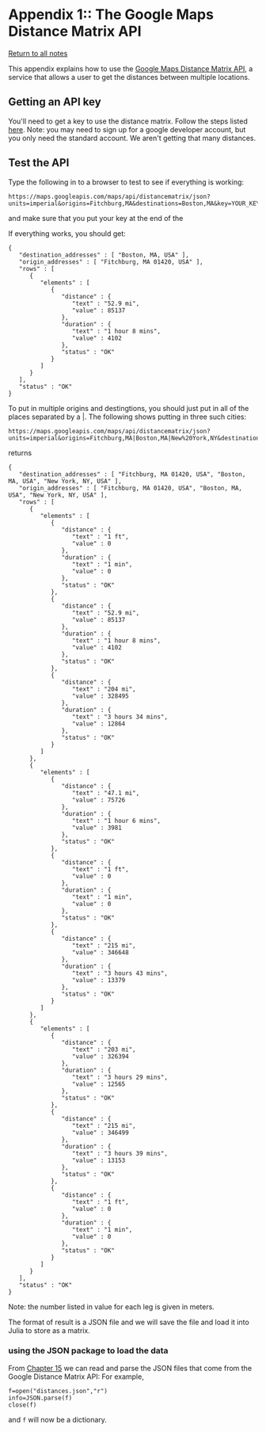 Appendix 1:: The Google Maps Distance Matrix API
========

[Return to all notes](../index.html)


This appendix explains how to use the [Google Maps Distance Matrix API](https://developers.google.com/maps/documentation/distance-matrix/), a service that allows a user to get the distances between multiple locations.  

Getting an API key
-----

You'll need to get a key to use the distance matrix.  Follow the steps listed [here](https://developers.google.com/maps/documentation/distance-matrix/get-api-key).  Note: you may need to sign up for a google developer account, but you only need the standard account.  We aren't getting that many distances.  

Test the API
-----

Type the following in to a browser to test to see if everything is working:
```
https://maps.googleapis.com/maps/api/distancematrix/json?units=imperial&origins=Fitchburg,MA&destinations=Boston,MA&key=YOUR_KEY
```

and make sure that you put your key at the end of the


If everything works, you should get:

```
{
   "destination_addresses" : [ "Boston, MA, USA" ],
   "origin_addresses" : [ "Fitchburg, MA 01420, USA" ],
   "rows" : [
      {
         "elements" : [
            {
               "distance" : {
                  "text" : "52.9 mi",
                  "value" : 85137
               },
               "duration" : {
                  "text" : "1 hour 8 mins",
                  "value" : 4102
               },
               "status" : "OK"
            }
         ]
      }
   ],
   "status" : "OK"
}
```


To put in multiple origins and destingtions, you should just put in all of the places separated by a |. The following shows putting in three such cities:

```
https://maps.googleapis.com/maps/api/distancematrix/json?units=imperial&origins=Fitchburg,MA|Boston,MA|New%20York,NY&destinations=Fitchburg,MA|Boston,MA|New%20York,NY&key=YOUR_KEY
```

returns

```
{
   "destination_addresses" : [ "Fitchburg, MA 01420, USA", "Boston, MA, USA", "New York, NY, USA" ],
   "origin_addresses" : [ "Fitchburg, MA 01420, USA", "Boston, MA, USA", "New York, NY, USA" ],
   "rows" : [
      {
         "elements" : [
            {
               "distance" : {
                  "text" : "1 ft",
                  "value" : 0
               },
               "duration" : {
                  "text" : "1 min",
                  "value" : 0
               },
               "status" : "OK"
            },
            {
               "distance" : {
                  "text" : "52.9 mi",
                  "value" : 85137
               },
               "duration" : {
                  "text" : "1 hour 8 mins",
                  "value" : 4102
               },
               "status" : "OK"
            },
            {
               "distance" : {
                  "text" : "204 mi",
                  "value" : 328495
               },
               "duration" : {
                  "text" : "3 hours 34 mins",
                  "value" : 12864
               },
               "status" : "OK"
            }
         ]
      },
      {
         "elements" : [
            {
               "distance" : {
                  "text" : "47.1 mi",
                  "value" : 75726
               },
               "duration" : {
                  "text" : "1 hour 6 mins",
                  "value" : 3981
               },
               "status" : "OK"
            },
            {
               "distance" : {
                  "text" : "1 ft",
                  "value" : 0
               },
               "duration" : {
                  "text" : "1 min",
                  "value" : 0
               },
               "status" : "OK"
            },
            {
               "distance" : {
                  "text" : "215 mi",
                  "value" : 346648
               },
               "duration" : {
                  "text" : "3 hours 43 mins",
                  "value" : 13379
               },
               "status" : "OK"
            }
         ]
      },
      {
         "elements" : [
            {
               "distance" : {
                  "text" : "203 mi",
                  "value" : 326394
               },
               "duration" : {
                  "text" : "3 hours 29 mins",
                  "value" : 12565
               },
               "status" : "OK"
            },
            {
               "distance" : {
                  "text" : "215 mi",
                  "value" : 346499
               },
               "duration" : {
                  "text" : "3 hours 39 mins",
                  "value" : 13153
               },
               "status" : "OK"
            },
            {
               "distance" : {
                  "text" : "1 ft",
                  "value" : 0
               },
               "duration" : {
                  "text" : "1 min",
                  "value" : 0
               },
               "status" : "OK"
            }
         ]
      }
   ],
   "status" : "OK"
}
```


Note: the number listed in value for each leg is given in meters.  

The format of result is a JSON file and we will save the file and load it into Julia to store as a matrix.

### using the JSON package to load the data

From [Chapter 15](ch15.html) we can read and parse the JSON files that come from the Google Distance Matrix API:  For example,

```
f=open("distances.json","r")
info=JSON.parse(f)
close(f)
```

and `f` will now be a dictionary.  

